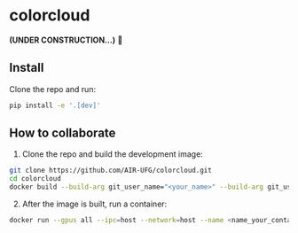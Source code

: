 # colorcloud


<!-- WARNING: THIS FILE WAS AUTOGENERATED! DO NOT EDIT! -->

**(UNDER CONSTRUCTION…)** :construction_worker:

## Install

Clone the repo and run:

``` sh
pip install -e '.[dev]'
```

## How to collaborate

1.  Clone the repo and build the development image:

``` sh
git clone https://github.com/AIR-UFG/colorcloud.git
cd colorcloud
docker build --build-arg git_user_name="<your_name>" --build-arg git_user_email="<your_email>" -t colorcloud .
```

2.  After the image is built, run a container:

``` sh
docker run --gpus all --ipc=host --network=host --name <name_your_container> colorcloud:latest
```
